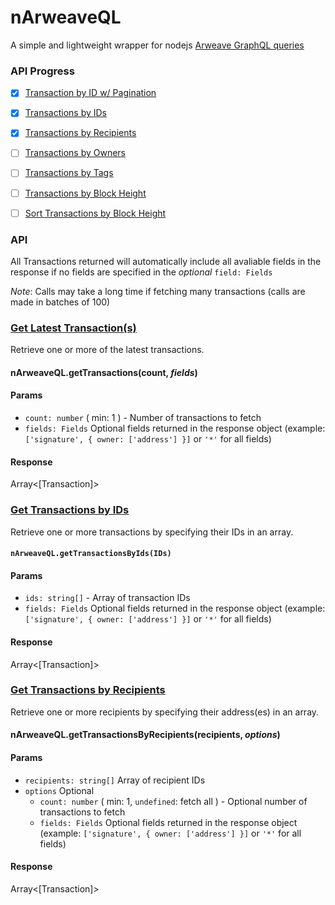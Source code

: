 # nArweaveQL
A simple and lightweight wrapper for nodejs [Arweave GraphQL queries](https://gql-guide.vercel.app/)

### API Progress
- [X] [Transaction by ID w/ Pagination](https://gql-guide.vercel.app/#pagination)
- [X] [Transactions by IDs](https://gql-guide.vercel.app/#transaction)
- [X] [Transactions by Recipients](https://gql-guide.vercel.app/#recipients)
- [ ] [Transactions by Owners](https://gql-guide.vercel.app/#owners)
- [ ] [Transactions by Tags](https://gql-guide.vercel.app/#tags)
- [ ] [Transactions by Block Height](https://gql-guide.vercel.app/#blockheight)
- [ ] [Sort Transactions by Block Height](https://gql-guide.vercel.app/#sorting)


### API
All Transactions returned will automatically include all avaliable fields in the response if no fields are specified in the *optional* `field: Fields`

*Note*: Calls may take a long time if fetching many transactions (calls are made in batches of 100)

### [Get Latest Transaction(s)](https://gql-guide.vercel.app/#pagination)
Retrieve one or more of the latest transactions.

#### nArweaveQL.getTransactions(count, *fields*)
#### Params
* `count: number` ( min: 1 ) - Number of transactions to fetch
* `fields: Fields` Optional fields returned in the response object (example: `['signature', { owner: ['address'] }]` or `'*'` for all fields)
#### Response
Array<[Transaction]>

### [Get Transactions by IDs](https://gql-guide.vercel.app/#transaction)
Retrieve one or more transactions by specifying their IDs in an array.

#### `nArweaveQL.getTransactionsByIds(IDs)`
#### Params
* `ids: string[]` - Array of transaction IDs
* `fields: Fields` Optional fields returned in the response object (example: `['signature', { owner: ['address'] }]` or `'*'` for all fields)
#### Response
Array<[Transaction]>

### [Get Transactions by Recipients](https://gql-guide.vercel.app/#recipients)

Retrieve one or more recipients by specifying their address(es) in an array.

#### nArweaveQL.getTransactionsByRecipients(recipients, *options*)
#### Params
* `recipients: string[]` Array of recipient IDs
* `options` Optional
  * `count: number` ( min: 1, `undefined`: fetch all ) - Optional number of transactions to fetch
  * `fields: Fields` Optional fields returned in the response object (example: `['signature', { owner: ['address'] }]` or `'*'` for all fields)
#### Response
Array<[Transaction]>
